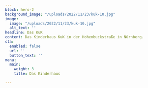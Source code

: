 ```yaml
---
block: hero-2
background_image: "/uploads/2022/11/23/kuk-10.jpg"
image:
  image: "/uploads/2022/11/23/kuk-10.jpg"
  alt_text: ''
headline: Das KuK
content: Das Kinderhaus KuK in der Hohenbuckstraße in Nürnberg.
cta:
  enabled: false
  url: ''
  button_text: ''
menu:
  main:
    weight: 3
    title: Das Kinderhaus

---
```

